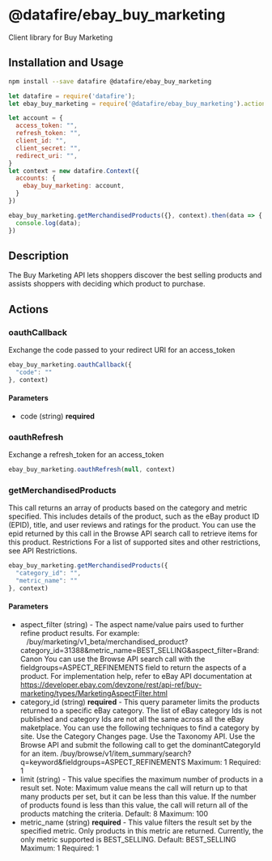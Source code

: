# @datafire/ebay_buy_marketing

Client library for Buy Marketing

## Installation and Usage
```bash
npm install --save datafire @datafire/ebay_buy_marketing
```

```js
let datafire = require('datafire');
let ebay_buy_marketing = require('@datafire/ebay_buy_marketing').actions;

let account = {
  access_token: "",
  refresh_token: "",
  client_id: "",
  client_secret: "",
  redirect_uri: "",
}
let context = new datafire.Context({
  accounts: {
    ebay_buy_marketing: account,
  }
})

ebay_buy_marketing.getMerchandisedProducts({}, context).then(data => {
  console.log(data);
})
```

## Description
The Buy Marketing API lets shoppers discover the best selling products and assists shoppers with deciding which product to purchase.

## Actions
### oauthCallback
Exchange the code passed to your redirect URI for an access_token


```js
ebay_buy_marketing.oauthCallback({
  "code": ""
}, context)
```

#### Parameters
* code (string) **required**

### oauthRefresh
Exchange a refresh_token for an access_token


```js
ebay_buy_marketing.oauthRefresh(null, context)
```


### getMerchandisedProducts
This call returns an array of products based on the category and metric specified. This includes details of the product, such as the eBay product ID (EPID), title, and user reviews and ratings for the product. You can use the epid returned by this call in the Browse API search call to retrieve items for this product. Restrictions For a list of supported sites and other restrictions, see API Restrictions.


```js
ebay_buy_marketing.getMerchandisedProducts({
  "category_id": "",
  "metric_name": ""
}, context)
```

#### Parameters
* aspect_filter (string) - The aspect name/value pairs used to further refine product results. For example: &nbsp;&nbsp;&nbsp;/buy/marketing/v1_beta/merchandised_product?category_id=31388&amp;metric_name=BEST_SELLING&amp;aspect_filter=Brand:Canon You can use the Browse API search call with the fieldgroups=ASPECT_REFINEMENTS field to return the aspects of a product. For implementation help, refer to eBay API documentation at https://developer.ebay.com/devzone/rest/api-ref/buy-marketing/types/MarketingAspectFilter.html
* category_id (string) **required** - This query parameter limits the products returned to a specific eBay category. The list of eBay category Ids is not published and category Ids are not all the same across all the eBay maketplace. You can use the following techniques to find a category by site. Use the Category Changes page. Use the Taxonomy API. Use the Browse API and submit the following call to get the dominantCategoryId for an item. /buy/browse/v1/item_summary/search?q=keyword&amp;fieldgroups=ASPECT_REFINEMENTS Maximum: 1 Required: 1
* limit (string) - This value specifies the maximum number of products in a result set. Note: Maximum value means the call will return up to that many products per set, but it can be less than this value. If the number of products found is less than this value, the call will return all of the products matching the criteria. Default: 8 Maximum: 100
* metric_name (string) **required** - This value filters the result set by the specified metric. Only products in this metric are returned. Currently, the only metric supported is BEST_SELLING. Default: BEST_SELLING Maximum: 1 Required: 1

